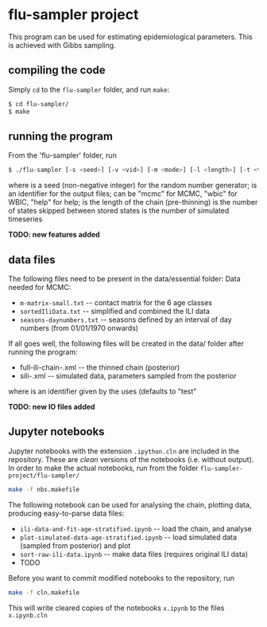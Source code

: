 # flu-sampler project

This program can be used for estimating epidemiological parameters.
This is achieved with Gibbs sampling.

## compiling the code

Simply `cd` to the `flu-sampler` folder, and run `make`:
```bash
$ cd flu-sampler/
$ make
```

## running the program

From the 'flu-sampler' folder, run
```bash
$ ./flu-sampler [-s <seed>] [-v <vid>] [-m <mode>] [-l <length>] [-t <thinning>] [-i <imitations>]
```

where <seed> is a seed (non-negative integer) for the random number generator;
<vid> is an identifier for the output files;
<mode> can be "mcmc" for MCMC, "wbic" for WBIC, "help" for help;
<length> is the length of the chain (pre-thinning)
<thinning> is the number of states skipped between stored states
<imitations> is the number of simulated timeseries


**TODO: new features added** 

## data files

The following files need to be present in the data/essential folder:
Data needed for MCMC:

- `m-matrix-small.txt` -- contact matrix for the 6 age classes
- `sortedIliData.txt` -- simplified and combined the ILI data
- `seasons-daynumbers.txt` -- seasons defined by an interval of day numbers (from 01/01/1970 onwards)

If all goes well, the following files will be created in the data/ folder 
after running the program:

- full-ili-chain-<vid>.xml -- the thinned chain (posterior)
- sili-<vid>.xml -- simulated data, parameters sampled from the posterior

where <vid> is an identifier given by the uses (defaults to "test"

**TODO: new IO files added** 

## Jupyter notebooks

Jupyter notebooks with the extension `.ipython.cln` are included in the repository.
These are *clean* versions of the notebooks (i.e. without output).
In order to make the actual notebooks, run from the folder `flu-sampler-project/flu-sampler/`
```bash
make -f nbs.makefile
```
The following notebook can be used for analysing the chain, plotting data,
producing easy-to-parse data files:

- `ili-data-and-fit-age-stratified.ipynb` -- load the chain, and analyse
- `plot-simulated-data-age-stratified.ipynb` -- load simulated data (sampled from posterior) and plot
- `sort-raw-ili-data.ipynb` -- make data files (requires original ILI data)
- TODO

Before you want to commit modified notebooks to the repository, run
```bash
make -f cln.makefile
```
This will write cleared copies of the notebooks `x.ipynb` to the files `x.ipynb.cln`

